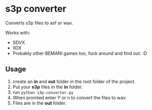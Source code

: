 # s3p converter

Converts s3p files to asf or wav.

Works with:
- SDVX
- IIDX
- Probably other BEMANI games too, fuck around and find out. :D

## Usage

1. create an **in** and **out** folder in the root folder of the project.
2. Put your **s3p** files in the **in** folder.
3. run ```python s3p-converter.py ```
4. When promted enter Y or n to convert the files to wav.
5. Files are in the **out** folder.
